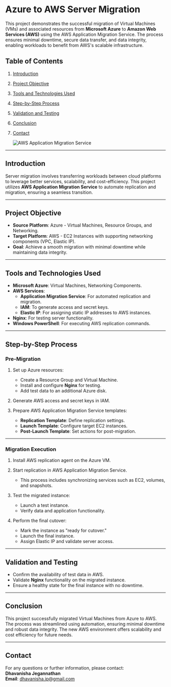 
# Azure to AWS Server Migration

This project demonstrates the successful migration of Virtual Machines (VMs) and associated resources from **Microsoft Azure** to **Amazon Web Services (AWS)** using the AWS Application Migration Service. The process ensures minimal downtime, secure data transfer, and data integrity, enabling workloads to benefit from AWS's scalable infrastructure.

## Table of Contents
1. [Introduction](#introduction)
2. [Project Objective](#project-objective)
3. [Tools and Technologies Used](#tools-and-technologies-used)
4. [Step-by-Step Process](#step-by-step-process)
5. [Validation and Testing](#validation-and-testing)
6. [Conclusion](#conclusion)
7. [Contact](#contact)


   ![AWS Application Migration Service](https://github.com/user-attachments/assets/67e93db6-46f9-4e24-aeeb-e0cbb39f8d53)


---

## Introduction
Server migration involves transferring workloads between cloud platforms to leverage better services, scalability, and cost-efficiency. This project utilizes **AWS Application Migration Service** to automate replication and migration, ensuring a seamless transition.

---

## Project Objective
- **Source Platform**: Azure - Virtual Machines, Resource Groups, and Networking.
- **Target Platform**: AWS - EC2 Instances with supporting networking components (VPC, Elastic IP).
- **Goal**: Achieve a smooth migration with minimal downtime while maintaining data integrity.

---

## Tools and Technologies Used
- **Microsoft Azure**: Virtual Machines, Networking Components.
- **AWS Services**:
  - **Application Migration Service**: For automated replication and migration.
  - **IAM**: To generate access and secret keys.
  - **Elastic IP**: For assigning static IP addresses to AWS instances.
- **Nginx**: For testing server functionality.
- **Windows PowerShell**: For executing AWS replication commands.

---

## Step-by-Step Process

### Pre-Migration
1. Set up Azure resources:
   - Create a Resource Group and Virtual Machine.
   - Install and configure **Nginx** for testing.
   - Add test data to an additional Azure disk.

2. Generate AWS access and secret keys in IAM.
3. Prepare AWS Application Migration Service templates:
   - **Replication Template**: Define replication settings.
   - **Launch Template**: Configure target EC2 instances.
   - **Post-Launch Template**: Set actions for post-migration.

---

### Migration Execution
1. Install AWS replication agent on the Azure VM.
2. Start replication in AWS Application Migration Service.
   - This process includes synchronizing services such as EC2, volumes, and snapshots.
3. Test the migrated instance:
   - Launch a test instance.
   - Verify data and application functionality.

4. Perform the final cutover:
   - Mark the instance as "ready for cutover."
   - Launch the final instance.
   - Assign Elastic IP and validate server access.

---

## Validation and Testing
- Confirm the availability of test data in AWS.
- Validate **Nginx** functionality on the migrated instance.
- Ensure a healthy state for the final instance with no downtime.

---

## Conclusion
This project successfully migrated Virtual Machines from Azure to AWS. The process was streamlined using automation, ensuring minimal downtime and robust data integrity. The new AWS environment offers scalability and cost efficiency for future needs.

---

## Contact
For any questions or further information, please contact:  
**Dhavanisha Jegannathan**  
**Email**: dhavanisha.jp@gmail.com
